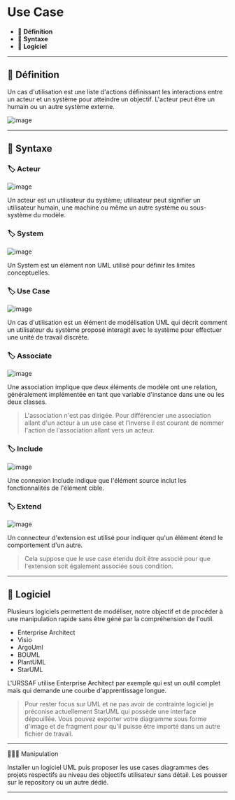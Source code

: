 # Use Case

* 🔖 **Définition**
* 🔖 **Syntaxe**
* 🔖 **Logiciel**

___

## 📑 Définition

Un cas d'utilisation est une liste d'actions définissant les interactions entre un acteur et un système pour atteindre un objectif. L'acteur peut être un humain ou un autre système externe.

![image](https://raw.githubusercontent.com/POEC-20-05/UML-CO/master/wiki/resources/02/01-Use-Case.jpg)

___

## 📑 Syntaxe

### 🏷️ **Acteur**

![image](https://raw.githubusercontent.com/POEC-20-05/UML-CO/master/wiki/resources/02/actor.png)

Un acteur est un utilisateur du système; utilisateur peut signifier un utilisateur humain, une machine ou même un autre système ou sous-système du modèle.

### 🏷️ **System**

![image](https://raw.githubusercontent.com/POEC-20-05/UML-CO/master/wiki/resources/02/system.png)

Un System est un élément non UML utilisé pour définir les limites conceptuelles.

### 🏷️ **Use Case**

![image](https://raw.githubusercontent.com/POEC-20-05/UML-CO/master/wiki/resources/02/usecase.png)

Un cas d'utilisation est un élément de modélisation UML qui décrit comment un utilisateur du système proposé interagit avec le système pour effectuer une unité de travail discrète.


### 🏷️ **Associate**

![image](https://raw.githubusercontent.com/POEC-20-05/UML-CO/master/wiki/resources/02/associate.png)

Une association implique que deux éléments de modèle ont une relation, généralement implémentée en tant que variable d'instance dans une ou les deux classes. 

> L'association n'est pas dirigée. Pour différencier une association allant d'un acteur à un use case et l'inverse il est courant de nommer l'action de l'association allant vers un acteur.

### 🏷️ **Include**

![image](https://raw.githubusercontent.com/POEC-20-05/UML-CO/master/wiki/resources/02/include.png)

Une connexion Include indique que l'élément source inclut les fonctionnalités de l'élément cible.

### 🏷️ **Extend**

![image](https://raw.githubusercontent.com/POEC-20-05/UML-CO/master/wiki/resources/02/extend.png)

Un connecteur d'extension est utilisé pour indiquer qu'un élément étend le comportement d'un autre.

> Cela suppose que le use case étendu doit être associé pour que l'extension soit également associée sous condition.

___

## 📑 Logiciel

Plusieurs logiciels permettent de modéliser, notre objectif et de procéder à une manipulation rapide sans être géné par la compréhension de l'outil.

* Enterprise Architect
* Visio
* ArgoUml
* BOUML
* PlantUML
* StarUML

L'URSSAF utilise Enterprise Architect par exemple qui est un outil complet mais qui demande une courbe d'apprentissage longue. 

> Pour rester focus sur UML et ne pas avoir de contrainte logiciel je préconise actuellement StarUML qui possède une interface dépouillée. Vous pouvez exporter votre diagramme sous forme d'image et de fragment pour qu'il puisse être importé dans un autre fichier de travail.
___

👨🏻‍💻 Manipulation

Installer un logiciel UML puis proposer les use cases diagrammes des projets respectifs au niveau des objectifs utilisateur sans détail. Les pousser sur le repository ou un autre dédié.

___